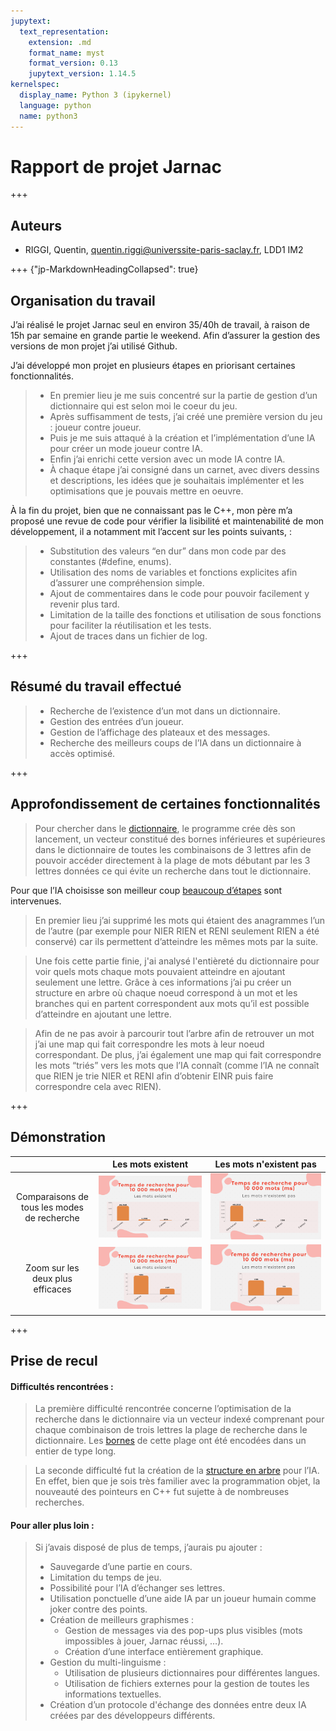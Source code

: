 ```yaml
---
jupytext:
  text_representation:
    extension: .md
    format_name: myst
    format_version: 0.13
    jupytext_version: 1.14.5
kernelspec:
  display_name: Python 3 (ipykernel)
  language: python
  name: python3
---
```


# Rapport de projet Jarnac

+++

## Auteurs

-   RIGGI, Quentin, quentin.riggi@universsite-paris-saclay.fr, LDD1 IM2

+++ {"jp-MarkdownHeadingCollapsed": true}

## Organisation du travail

J’ai réalisé le projet Jarnac seul en environ 35/40h de travail, à raison de 15h par semaine en grande partie le weekend. Afin d’assurer la gestion des versions de mon projet j’ai utilisé Github.

J’ai développé mon projet en plusieurs étapes en priorisant certaines fonctionnalités.
> -   En premier lieu je me suis concentré sur la partie de gestion d’un dictionnaire qui est selon moi le coeur du jeu.
> -   Après suffisamment de tests, j’ai créé une première version du jeu : joueur contre joueur.
> -   Puis je me suis attaqué à la création et l’implémentation d’une IA pour créer un mode joueur contre IA.
> -   Enfin j’ai enrichi cette version avec un mode IA contre IA.
> -   À chaque étape j’ai consigné dans un carnet, avec divers dessins et descriptions, les idées que je souhaitais implémenter et les optimisations que je pouvais mettre en oeuvre.

À la fin du projet, bien que ne connaissant pas le C++, mon père m’a proposé une revue de code pour vérifier la lisibilité et maintenabilité de mon développement, il a notamment mit l’accent sur les points suivants, :

> -   Substitution des valeurs “en dur” dans mon code par des constantes (#define, enums).
> -   Utilisation des noms de variables et fonctions explicites afin d’assurer une compréhension simple.
> -   Ajout de commentaires dans le code pour pouvoir facilement y revenir plus tard.
> -   Limitation de la taille des fonctions et utilisation de sous fonctions pour faciliter la réutilisation et les tests.
> -   Ajout de traces dans un fichier de log.

+++

## Résumé du travail effectué

> -   Recherche de l’existence d’un mot dans un dictionnaire.
> -   Gestion des entrées d’un joueur.
> -   Gestion de l’affichage des plateaux et des messages.
> -   Recherche des meilleurs coups de l’IA dans un dictionnaire à accès optimisé.

+++

## Approfondissement de certaines fonctionnalités

> Pour chercher dans le [dictionnaire](DocDictionnaire.md#création-des-bornes-de-recherche), le programme crée dès son lancement, un vecteur constitué des bornes inférieures et supérieures dans le dictionnaire de toutes les combinaisons de 3 lettres afin de pouvoir accéder directement à la plage de mots débutant par les 3 lettres données ce qui évite un recherche dans tout le dictionnaire.

Pour que l’IA choisisse son meilleur coup [beaucoup d’étapes](DocIA.md#recherche-de-mot-à-allonger) sont intervenues. 
> En premier lieu j’ai supprimé les mots qui étaient des anagrammes l’un de l’autre (par exemple pour NIER RIEN et RENI seulement RIEN a été conservé) car ils permettent d’atteindre les mêmes mots par la suite.

> Une fois cette partie finie, j'ai analysé l'entièreté du dictionnaire pour voir quels mots chaque mots pouvaient atteindre en ajoutant seulement une lettre. Grâce à ces informations j’ai pu créer un structure en arbre où chaque noeud correspond à un mot et les branches qui en partent correspondent aux mots qu’il est possible d’atteindre en ajoutant une lettre.

> Afin de ne pas avoir à parcourir tout l’arbre afin de retrouver un mot j’ai une map qui fait correspondre les mots à leur noeud correspondant.
> De plus, j’ai également une map qui fait correspondre les mots “triés” vers les mots que l’IA connaît (comme l’IA ne connaît que RIEN je trie NIER et RENI afin d’obtenir EINR puis faire correspondre cela avec RIEN).

+++

## Démonstration

|                                             |                              Les mots existent                              |                              Les mots n'existent pas                              |
| :-----------------------------------------: | :-------------------------------------------------------------------------: | :-------------------------------------------------------------------------------: |
| Comparaisons de tous les modes de recherche | ![Graph de recherche pour tous si existe](./GraphRapport/RightWordsAll.png) | ![Graph de recherche pour tous si n'existe pas](./GraphRapport/WrongWordsAll.png) |
|      Zoom sur les deux plus efficaces       |   ![Graph de recherche pour 2 si existe](./GraphRapport/RightWords2.png)    |  ![Graph de recherche pour 2 si n'existent pas](./GraphRapport/WrongWords2.png)   |

+++

## Prise de recul

#### Difficultés rencontrées :

> La première difficulté rencontrée concerne l’optimisation de la recherche dans le dictionnaire via un vecteur indexé comprenant pour chaque combinaison de trois lettres la plage de recherche dans le dictionnaire. Les [bornes](DocDictionnaire.md#création-des-bornes-de-recherche) de cette plage ont été encodées dans un entier de type long.

> La seconde difficulté fut la création de la [structure en arbre](DocIA.md#création-de-la-structure-en-arbre) pour l’IA. En effet, bien que je sois très familier avec la programmation objet, la nouveauté des pointeurs en C++ fut sujette à de nombreuses recherches.

#### Pour aller plus loin :

> Si j’avais disposé de plus de temps, j’aurais pu ajouter :
> -   Sauvegarde d’une partie en cours.
> -   Limitation du temps de jeu.
> -   Possibilité pour l’IA d’échanger ses lettres.
> -   Utilisation ponctuelle d’une aide IA par un joueur humain comme joker contre des points.
> -   Création de meilleurs graphismes :
>     -   Gestion de messages via des pop-ups plus visibles (mots impossibles à jouer, Jarnac réussi, …).
>     -   Création d’une interface entièrement graphique.
> -   Gestion du multi-linguisme :
>     -   Utilisation de plusieurs dictionnaires pour différentes langues.
>     -   Utilisation de fichiers externes pour la gestion de toutes les informations textuelles.
> -   Création d’un protocole d'échange des données entre deux IA créées par des développeurs différents.
